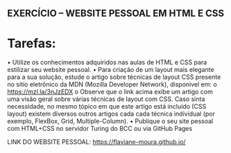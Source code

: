 ## EXERCÍCIO – WEBSITE PESSOAL EM HTML E CSS

# Tarefas:
• Utilize os conhecimentos adquiridos nas aulas de HTML e CSS para estilizar seu website
pessoal.
• Para criação de um layout mais elegante para a sua solução, estude o artigo sobre técnicas
de layout CSS presente no sitio eletrônico da MDN (Mozilla Developer Network),
disponível em:
o https://mzl.la/3nJzEDX
o Observe que o link acima exibe um artigo com uma visão geral sobre várias
técnicas de layout com CSS. Caso sinta necessidade, no mesmo tópico em que este
artigo está incluído (CSS layout) existem diversos outros artigos cada cada técnica
individual (por exemplo, FlexBox, Grid, Multiple-Column).
• Publique o seu site pessoal com HTML+CSS no servidor Turing do BCC ou via GitHub Pages



LINK DO WEBSITE PESSOAL: https://flaviane-moura.github.io/

